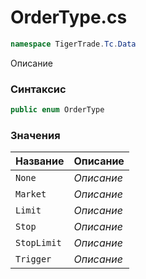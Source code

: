 
# OrderType.cs
```csharp
namespace TigerTrade.Tc.Data
```



Описание

### Синтаксис
```csharp
public enum OrderType
```


### Значения
| Название | Описание |
| --- | --- |
| `None` | *Описание* |
| `Market` | *Описание* |
| `Limit` | *Описание* |
| `Stop` | *Описание* |
| `StopLimit` | *Описание* |
| `Trigger` | *Описание* |



